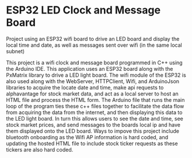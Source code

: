 # ESP32 LED Clock and Message Board
Project using an ESP32 wifi board to drive an LED board and display the local time and date, as well as messages sent over wifi (in the same local subnet)

This project is a wifi clock and message board programmed in C++ using the Arduino IDE. This application uses an ESP32 board along with the PxMatrix library to drive a LED light board. The wifi module of the ESP32 is also used along with the WebServer, HTTPClient, Wifi, and ArduinoJson libraries to acquire the locate date and time, make api requests to alphavantage for stock market data, and act as a local server to host an HTML file and process the HTML form. The Arduino file that runs the main loop of the program ties these c++ files together to facilitate the data flow from acquiring the data from the internet, and then displaying this data to the LED light board. In turn this allows users to see the date and time, see stock market prices, and send messages to the boards local ip and have them displayed onto the LED board. Ways to impove this project include bluetooth onboarding as the Wifi AP information is hard coded, and updating the hosted HTML file to include stock ticker requests as these tickers are also hard coded.
